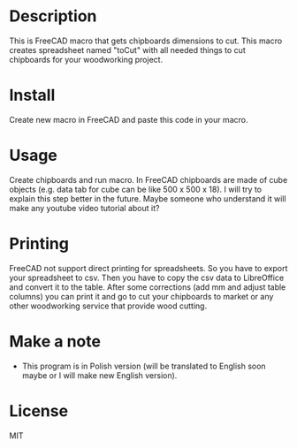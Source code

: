 # Description

This is FreeCAD macro that gets chipboards dimensions to cut. This macro creates spreadsheet named "toCut" with all needed things to cut chipboards for your woodworking project.

# Install

Create new macro in FreeCAD and paste this code in your macro.

# Usage

Create chipboards and run macro. In FreeCAD chipboards are made of cube objects (e.g. data tab for cube can be like 500 x 500 x 18). I will try to explain this step better in the future. Maybe someone who understand it will make any youtube video tutorial about it?

# Printing

FreeCAD not support direct printing for spreadsheets. So you have to export your spreadsheet to csv. Then you have to copy the csv data to LibreOffice and convert it to the table. After some corrections (add mm and adjust table columns) you can print it and go to cut your chipboards to market or any other woodworking service that provide wood cutting. 

# Make a note

* This program is in Polish version (will be translated to English soon maybe or I will make new English version).

# License

MIT
